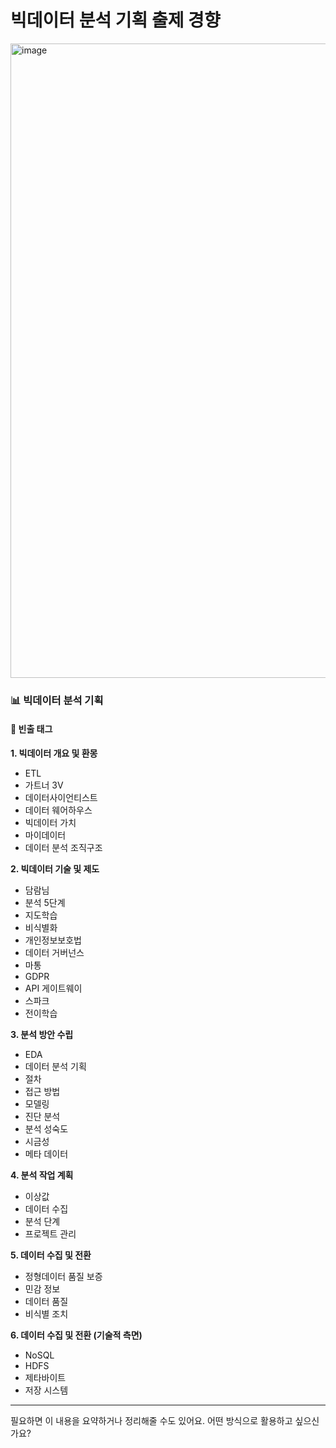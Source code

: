 # 빅데이터 분석 기획 출제 경향
<img width="758" height="1015" alt="image" src="https://github.com/user-attachments/assets/18800f85-f005-4ec7-a045-25913a8ac9be" />


### 📊 빅데이터 분석 기획

#### 🔖 빈출 태그

**1. 빅데이터 개요 및 환몽**
- ETL  
- 가트너 3V  
- 데이터사이언티스트  
- 데이터 웨어하우스  
- 빅데이터 가치  
- 마이데이터  
- 데이터 분석 조직구조  

**2. 빅데이터 기술 및 제도**
- 담람님  
- 분석 5단계  
- 지도학습  
- 비식별화  
- 개인정보보호법  
- 데이터 거버넌스  
- 마통  
- GDPR  
- API 게이트웨이  
- 스파크  
- 전이학습  

**3. 분석 방안 수립**
- EDA  
- 데이터 분석 기획  
- 절차  
- 접근 방법  
- 모델링  
- 진단 분석  
- 분석 성숙도  
- 시금성  
- 메타 데이터  

**4. 분석 작업 계획**
- 이상값  
- 데이터 수집  
- 분석 단계  
- 프로젝트 관리  

**5. 데이터 수집 및 전환**
- 정형데이터 품질 보증  
- 민감 정보  
- 데이터 품질  
- 비식별 조치  

**6. 데이터 수집 및 전환 (기술적 측면)**
- NoSQL  
- HDFS  
- 제타바이트  
- 저장 시스템  

---

필요하면 이 내용을 요약하거나 정리해줄 수도 있어요. 어떤 방식으로 활용하고 싶으신가요?
